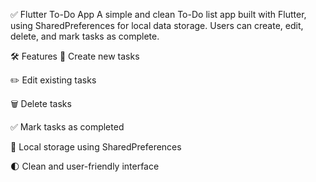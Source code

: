 ✅ Flutter To-Do App
A simple and clean To-Do list app built with Flutter, using SharedPreferences for local data storage. Users can create, edit, delete, and mark tasks as complete.

🛠️ Features
📝 Create new tasks

✏️ Edit existing tasks

🗑️ Delete tasks

✅ Mark tasks as completed

💾 Local storage using SharedPreferences

🌓 Clean and user-friendly interface
